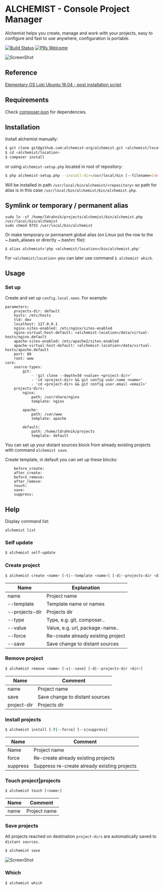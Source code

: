 ALCHEMIST - Console Project Manager
===========

Alchemist helps you create, manage and work with your projects, easy to configure and fast to use anywhere, configuration is portable.

[![Build Status](https://travis-ci.org/alchemist-org/alchemist.svg?branch=master)](https://travis-ci.org/alchemist-org/alchemist)
[![PRs Welcome](https://img.shields.io/badge/PRs-welcome-brightgreen.svg?style=flat-square)](http://makeapullrequest.com) 

![ScreenShot](https://raw.github.com/alchemist-org/alchemist/master/examples/alchemist.png)

## Reference

[Elementary OS Loki Ubuntu 16.04 - post installation script](https://gist.github.com/ldrahnik/06d13c7707e1f3c1bfdade2f054b71e8)

## Requirements

Check [composer.json](https://github.com/alchemist-org/alchemist/blob/master/composer.json) for dependencies.

## Installation

Install alchemist manually:

```sh
$ git clone git@github.com:alchemist-org/alchemist.git <alchemist/location>
$ cd <alchemist/location>
$ composer install
```

or using `alchemist-setup.php` located in root of repository:

```sh
$ php alchemist-setup.php --install-dir=/usr/local/bin [--filename=[default='alchemist']] [--force]
```

Will be installed in path `/usr/local/bin/alchemist/<repository>` so path for alias is in this case `/usr/local/bin/alchemist/bin/alchemist.php`.

## Symlink or temporary / permanent alias

```
sudo ln -sf /home/ldrahnik/projects/alchemist/bin/alchemist.php /usr/local/bin/alchemist
sudo chmod 0755 /usr/local/bin/alchemist
```

Or make temporary or permanent global alias (on Linux put the row to the ~.bash_aliases or directly ~.bashrc file):

```
$ alias alchemist='php <alchemist/location>/bin/alchemist.php'
```

For `<alchemist/location>` you can later use command `$ alchemist which`.

## Usage

### Set up

Create and set up `config.local.neon`. For example:

```
parameters:
	projects-dir: default
	hosts: /etc/hosts
	tld: dev
	localhost: 127.0.0.1
	nginx-sites-enabled: /etc/nginx/sites-enabled
	nginx-virtual-host-default: <alchemist-location>/data/virtual-hosts/nginx.default
	apache-sites-enabled: /etc/apache2/sites-enabled
	apache-virtual-host-default: <alchemist-location>/data/virtual-hosts/apache.default
	port: 80
	root: www
core:
	source-types:
		git:
			- 'git clone --depth=50 <value> <project-dir>'
			- 'cd <project-dir> && git config user.name <name>'
			- 'cd <project-dir> && git config user.email <email>'
	projects-dirs:
		nginx:
			path: /usr/share/nginx
			template: nginx

		apache:
			path: /var/www
			template: apache

		default:
			path: /home/ldrahnik/projects
			template: default
```

You can set up your distant sources block from already existing projects with command `alchemist save`.

Create template, in default you can set up these blocks:
```
    before_create:
    after_create:
    before_remove:
    after_remove:
    touch:
    save:
    suppress:
```

## Help

Display command list:

```
alchemist list
```

### Self update

```sh
$ alchemist self-update
```

### Create project

```sh
$ alchemist create <name> [-t|--template <name>] [-d|--projects-dir <dir>] [--type <type>] [--value <value>] [-f|--force] [-s|--save]
```

Name | Explanation
------------ | -------------
name | Project name
--template <name> | Template name or names
--projects-dir <dir> | Projects dir
--type <type> | Type, e.g. git, composer..
--value <value> | Value, e.g. url, package-name..
--force | Re-create already existing project
--save | Save change to distant sources

### Remove project

```sh
$ alchemist remove <name> [-s|--save] [-d|--projects-dir <dir>]
```

Name | Comment
------------ | -------------
name | Project name
save | Save change to distant sources
project-dir | Projects dir


### Install projects

```sh
$ alchemist install [-f|--force] [--s|suppress]
```

Name | Comment
------------ | -------------
Name | Project name
force | Re-create already existing projects
suppress | Suppress re-create already existing projects

### Touch project|projects

```sh
$ alchemist touch [<name>]
```

Name | Comment
------------ | -------------
name | Project name

### Save projects

All projects reached on destination `project-dirs` are automatically saved to `distant sources`.

```sh
$ alchemist save
```

![ScreenShot](https://raw.github.com/alchemist-org/alchemist/master/examples/alchemist_config.local.neon.png)

### Which

```sh
$ alchemist which
```
